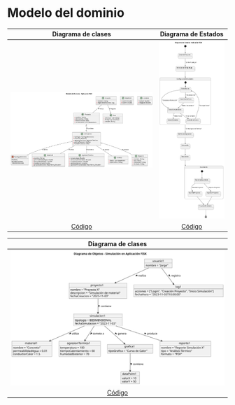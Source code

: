 # Modelo del dominio

|                 Diagrama de clases                 |                 Diagrama de Estados                  |
| :------------------------------------------------: | :--------------------------------------------------: |
| ![Clases](/imagenes/modelosUML/diagramaClases.svg) | ![Estados](/imagenes/modelosUML/diagramaEstados.svg) |
|      [Código](/modelosUML/modeloDomino.puml)       |      [Código](/modelosUML/diagramaEstados.puml)      |

|              Diagrama de clases                    |              
| :------------------------------------------------: |
| ![Clases](/imagenes/modelosUML/diagramaObjetos.svg)|
|      [Código](/modelosUML/diagramaObjetos.puml)    |

